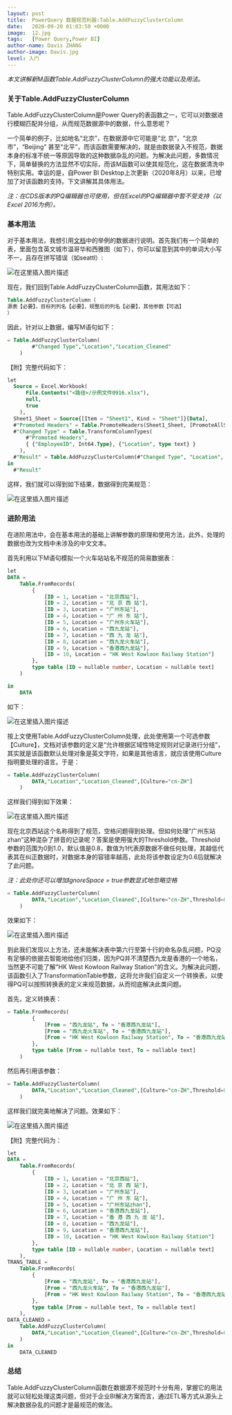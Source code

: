 ```yaml
---
layout: post
title:  PowerQuery 数据规范利器:Table.AddFuzzyClusterColumn
date:   2020-09-20 01:03:50 +0000
image:  12.jpg
tags:   [Power Query,Power BI]
author-name: Davis ZHANG
author-image: Davis.jpg
level: 入门
---
```


*本文讲解新M函数Table.AddFuzzyClusterColumn的强大功能以及用法。*

### 关于Table.AddFuzzyClusterColumn

Table.AddFuzzyClusterColumn是Power Query的表函数之一，它可以对数据进行模糊匹配并分组，从而规范数据源中的数据，什么意思呢？

一个简单的例子，比如地名“北京”，在数据源中它可能是“北 京”，“北京市”，“Beijing” 甚至“北平”，而该函数需要解决的，就是由数据录入不规范，数据本身的标准不统一等原因导致的这种数据杂乱的问题。为解决此问题，多数情况下，简单替换的方法显然不切实际，而该M函数可以使其规范化，这在数据清洗中特别实用。幸运的是，自Power BI Desktop上次更新（2020年8月）以来，已增加了对该函数的支持。下文讲解其具体用法。

*注：在CDS版本的PQ编辑器也可使用，但在Excel的PQ编辑器中暂不受支持（以Excel 2016为例）。*

### 基本用法

对于基本用法，我想引用[文档](https://docs.microsoft.com/en-us/powerquery-m/table-addfuzzyclustercolumn)中的举例的数据进行说明。首先我们有一个简单的表，里面包含英文城市温哥华和西雅图（如下），你可以留意到其中的单词大小写不一，且存在拼写错误（如seattl）:

![在这里插入图片描述](https://img-blog.csdnimg.cn/20200916190349558.png#pic_center)

现在，我们回到Table.AddFuzzyClusterColumn函数，其用法如下：

```SQL
Table.AddFuzzyClusterColumn（
源表【必要】，目标列列名【必要】，规整后的列名【必要】，其他参数【可选】
）
```

因此，针对以上数据，编写M语句如下：

```SQL
= Table.AddFuzzyClusterColumn(
        #"Changed Type","Location","Location_Cleaned"
    )
```

【附】完整代码如下：

```SQL
let
  Source = Excel.Workbook(
      File.Contents("<路径>/示例文件0916.xlsx"), 
      null, 
      true
    ),
  Sheet1_Sheet = Source{[Item = "Sheet1", Kind = "Sheet"]}[Data],
  #"Promoted Headers" = Table.PromoteHeaders(Sheet1_Sheet, [PromoteAllScalars = true]),
  #"Changed Type" = Table.TransformColumnTypes(
      #"Promoted Headers", 
      { {"EmployeeID", Int64.Type}, {"Location", type text} }
    ),
  #"Result" = Table.AddFuzzyClusterColumn(#"Changed Type", "Location", "Location_Cleaned")
in
  #"Result"
```

这样，我们就可以得到如下结果，数据得到完美规范：

![在这里插入图片描述](https://img-blog.csdnimg.cn/20200916191933165.png#pic_center)


### 进阶用法

在进阶用法中，会在基本用法的基础上讲解参数的原理和使用方法，此外，处理的数据也改为文档中未涉及的中文文本。

首先利用以下M语句模拟一个火车站站名不规范的简易数据表：

```SQL
let
DATA = 
    Table.FromRecords(
        {
            [ID = 1, Location = "北京西站"],
            [ID = 2, Location = "北 京 西 站"],
            [ID = 3, Location = "广州东站"],
            [ID = 4, Location = "广 州 东 站"],
            [ID = 5, Location = "广州东火车站"],
            [ID = 6, Location = "西九龙站"],
            [ID = 7, Location = "西 九 龙 站"],
            [ID = 8, Location = "西九龙火车站"],
            [ID = 9, Location = "香港西九龙站"],
            [ID = 10, Location = "HK West Kowloon Railway Station"]
        },
        type table [ID = nullable number, Location = nullable text]
    )

in
    DATA
```

如下：

![在这里插入图片描述](https://img-blog.csdnimg.cn/20200917175803852.png?x-oss-process=image/watermark,type_ZmFuZ3poZW5naGVpdGk,shadow_10,text_RC1CSSB8IERhdmlzIG9uIEJJ,size_16,color_FFFFFF,t_70#pic_center)


按上文使用Table.AddFuzzyClusterColumn处理，此处使用第一个可选参数【Culture】，文档对该参数的定义是“允许根据区域性特定规则对记录进行分组”，其实就是该函数默认处理对象是英文字符，如果是其他语言，就应该使用Culture指明要处理的语言。于是：

```SQL
= Table.AddFuzzyClusterColumn(
        DATA,"Location","Location_Cleaned",[Culture="cn-ZH"]
    )
```

这样我们得到如下效果：

![在这里插入图片描述](https://img-blog.csdnimg.cn/20200917175836800.png?x-oss-process=image/watermark,type_ZmFuZ3poZW5naGVpdGk,shadow_10,text_RC1CSSB8IERhdmlzIG9uIEJJ,size_16,color_FFFFFF,t_70#pic_center)



现在北京西站这个名称得到了规范，空格问题得到处理。但如何处理“广州东站zhan”这种混杂了拼音的记录呢？答案是使用强大的Threshold参数。Threshold参数的范围为0到1.0，默认值是0.8，数值为1代表原数据不做任何处理，其越低代表其在纠正数据时，对数据本身的容错率越高，此处将该参数设定为0.6后就解决了此问题。

*注：此处你还可以增加IgnoreSpace = true参数显式地忽略空格*

```SQL
= Table.AddFuzzyClusterColumn(
        DATA,"Location","Location_Cleaned",[Culture="cn-ZH",Threshold=0.6]
    )
```

效果如下：

![在这里插入图片描述](https://img-blog.csdnimg.cn/20200917175951290.png?x-oss-process=image/watermark,type_ZmFuZ3poZW5naGVpdGk,shadow_10,text_RC1CSSB8IERhdmlzIG9uIEJJ,size_16,color_FFFFFF,t_70#pic_center)



到此我们发现以上方法，还未能解决表中第六行至第十行的命名杂乱问题，PQ没有足够的依据去智能地给他们归类，因为PQ并不清楚西九龙是香港的一个地名，当然更不可能了解"HK West Kowloon Railway Station"的含义。为解决此问题，该函数引入了TransformationTable参数，这将允许我们自定义一个转换表，以使得PQ可以按照转换表的定义来规范数据，从而彻底解决此类问题。

首先，定义转换表：

```SQL
= Table.FromRecords(
        {
            [From = "西九龙站", To = "香港西九龙站"],
            [From = "西九龙火车站", To = "香港西九龙站"],
            [From = "HK West Kowloon Railway Station", To = "香港西九龙站"]
        },
        type table [From = nullable text, To = nullable text]
    )
```

然后再引用该参数：

```SQL
= Table.AddFuzzyClusterColumn(
        DATA,"Location","Location_Cleaned",[Culture="cn-ZH",Threshold=0.6,TransformationTable=TRANS_TABLE]
    )
```

这样我们就完美地解决了问题。效果如下：


![在这里插入图片描述](https://img-blog.csdnimg.cn/20200917180039883.png?x-oss-process=image/watermark,type_ZmFuZ3poZW5naGVpdGk,shadow_10,text_RC1CSSB8IERhdmlzIG9uIEJJ,size_16,color_FFFFFF,t_70#pic_center)

【附】完整代码为：


```SQL
let
DATA = 
    Table.FromRecords(
        {
            [ID = 1, Location = "北京西站"],
            [ID = 2, Location = "北 京 西 站"],
            [ID = 3, Location = "广州东站"],
            [ID = 4, Location = "广 州 东 站"],
            [ID = 5, Location = "广州东站zhan"],
            [ID = 6, Location = "香港西九龙站"],
            [ID = 7, Location = "香 港 西 九 龙 站"],
            [ID = 8, Location = "西九龙站"],
            [ID = 9, Location = "香港西九龙站"],
            [ID = 10, Location = "HK West Kowloon Railway Station"]
        },
        type table [ID = nullable number, Location = nullable text]
    ),    
TRANS_TABLE = 
    Table.FromRecords(
        {
            [From = "西九龙站", To = "香港西九龙站"],
            [From = "西九龙火车站", To = "香港西九龙站"],
            [From = "HK West Kowloon Railway Station", To = "香港西九龙站"]
        },
        type table [From = nullable text, To = nullable text]
    ),
DATA_CLEANED = 
    Table.AddFuzzyClusterColumn(
        DATA,"Location","Location_Cleaned",[Culture="cn-ZH",Threshold=0.6,TransformationTable=TRANS_TABLE]
    )
in
    DATA_CLEANED
```

### 总结

Table.AddFuzzyClusterColumn函数在数据源不规范时十分有用，掌握它的用法就可以轻松处理这类问题，但对于企业BI解决方案而言，通过ETL等方式从源头上解决数据杂乱的问题才是最规范的做法。
